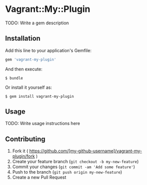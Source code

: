 # Vagrant::My::Plugin

TODO: Write a gem description

## Installation

Add this line to your application's Gemfile:

```ruby
gem 'vagrant-my-plugin'
```

And then execute:

    $ bundle

Or install it yourself as:

    $ gem install vagrant-my-plugin

## Usage

TODO: Write usage instructions here

## Contributing

1. Fork it ( https://github.com/[my-github-username]/vagrant-my-plugin/fork )
2. Create your feature branch (`git checkout -b my-new-feature`)
3. Commit your changes (`git commit -am 'Add some feature'`)
4. Push to the branch (`git push origin my-new-feature`)
5. Create a new Pull Request
